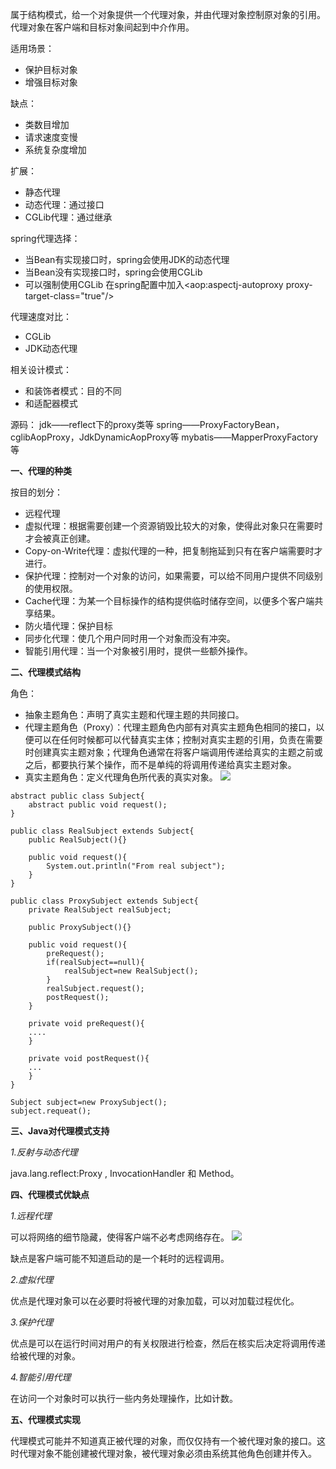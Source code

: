 属于结构模式，给一个对象提供一个代理对象，并由代理对象控制原对象的引用。代理对象在客户端和目标对象间起到中介作用。

适用场景：
- 保护目标对象
- 增强目标对象

缺点：
- 类数目增加
- 请求速度变慢
- 系统复杂度增加

扩展：
- 静态代理
- 动态代理：通过接口
- CGLib代理：通过继承

spring代理选择：
- 当Bean有实现接口时，spring会使用JDK的动态代理
- 当Bean没有实现接口时，spring会使用CGLib
- 可以强制使用CGLib
在spring配置中加入<aop:aspectj-autoproxy proxy-target-class="true"/>


代理速度对比：
- CGLib
- JDK动态代理

相关设计模式：
- 和装饰者模式：目的不同
- 和适配器模式

源码：
jdk——reflect下的proxy类等
spring——ProxyFactoryBean，
cglibAopProxy，JdkDynamicAopProxy等
mybatis——MapperProxyFactory等


**一、代理的种类**

按目的划分：
- 远程代理
- 虚拟代理：根据需要创建一个资源销毁比较大的对象，使得此对象只在需要时才会被真正创建。
- Copy-on-Write代理：虚拟代理的一种，把复制拖延到只有在客户端需要时才进行。
- 保护代理：控制对一个对象的访问，如果需要，可以给不同用户提供不同级别的使用权限。
- Cache代理：为某一个目标操作的结构提供临时储存空间，以便多个客户端共享结果。
- 防火墙代理：保护目标
- 同步化代理：使几个用户同时用一个对象而没有冲突。
- 智能引用代理：当一个对象被引用时，提供一些额外操作。

**二、代理模式结构**

角色：
- 抽象主题角色：声明了真实主题和代理主题的共同接口。
- 代理主题角色（Proxy）：代理主题角色内部有对真实主题角色相同的接口，以便可以在任何时候都可以代替真实主体；控制对真实主题的引用，负责在需要时创建真实主题对象；代理角色通常在将客户端调用传递给真实的主题之前或之后，都要执行某个操作，而不是单纯的将调用传递给真实主题对象。
- 真实主题角色：定义代理角色所代表的真实对象。
![](https://upload-images.jianshu.io/upload_images/9449419-0aa3517d3e517b2c.png?imageMogr2/auto-orient/strip%7CimageView2/2/w/1240)
```
abstract public class Subject{
    abstract public void request();
}
```
```
public class RealSubject extends Subject{
    public RealSubject(){}

    public void request(){
        System.out.println("From real subject");
    }
}
```
```
public class ProxySubject extends Subject{
    private RealSubject realSubject;

    public ProxySubject(){}

    public void request(){
        preRequest();
        if(realSubject==null){
            realSubject=new RealSubject();
        }
        realSubject.request();
        postRequest();
    }

    private void preRequest(){
    ....
    }

    private void postRequest(){
    ...
    }
}
```
```
Subject subject=new ProxySubject();
subject.requeat();
```

**三、Java对代理模式支持**

*1.反射与动态代理*

java.lang.reflect:Proxy , InvocationHandler 和 Method。

**四、代理模式优缺点**

*1.远程代理*

可以将网络的细节隐藏，使得客户端不必考虑网络存在。
![](https://upload-images.jianshu.io/upload_images/9449419-46e20454460a4d6f.png?imageMogr2/auto-orient/strip%7CimageView2/2/w/1240)

缺点是客户端可能不知道启动的是一个耗时的远程调用。

*2.虚拟代理*

优点是代理对象可以在必要时将被代理的对象加载，可以对加载过程优化。

*3.保护代理*

优点是可以在运行时间对用户的有关权限进行检查，然后在核实后决定将调用传递给被代理的对象。

*4.智能引用代理*

在访问一个对象时可以执行一些内务处理操作，比如计数。

**五、代理模式实现**

代理模式可能并不知道真正被代理的对象，而仅仅持有一个被代理对象的接口。这时代理对象不能创建被代理对象，被代理对象必须由系统其他角色创建并传入。

